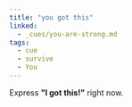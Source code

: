 ```yaml
---
title: "you got this"
linked:
  - _cues/you-are-strong.md
tags:
  - cue
  - survive
  - You
---
```


Express **"I got this!"** right now.